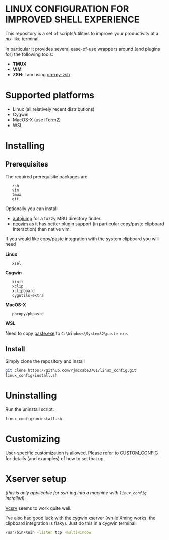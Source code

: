 # LINUX CONFIGURATION FOR IMPROVED SHELL EXPERIENCE

This repository is a set of scripts/utilities to improve
your productivity at a *nix*-like terminal.

In particular it provides several ease-of-use wrappers around
(and plugins for) the following tools:

* **TMUX**
* **VIM**
* **ZSH**: I am using [oh-my-zsh](https://github.com/robbyrussell/oh-my-zsh)

# Supported platforms

* Linux (all relatively recent distributions)
* Cygwin
* MacOS-X (use iTerm2)
* WSL

# Installing

## Prerequisites

The required prerequisite packages are

```
   zsh
   vim
   tmux
   git
```

Optionally you can install

* [autojump](https://github.com/wting/autojump) for a fuzzy MRU directory finder.
* [neovim](https://neovim.io/) as it has better plugin support (in particular copy/paste clipboard interaction) than native vim.

If you would like copy/paste integration with the system clipboard you will need

**Linux**

```
   xsel
```

**Cygwin**

```
   xinit
   xclip
   xclipboard
   cygutils-extra
```

**MacOS-X**

```
   pbcopy/pbpaste
```

**WSL**

Need to copy [paste.exe](https://www.c3scripts.com/tutorials/msdos/paste.zip) to ``C:\Windows\System32\paste.exe``.


## Install

Simply clone the repository and install

```bash
git clone https://github.com/rjmccabe3701/linux_config.git
linux_config/install.sh
```

# Uninstalling

Run the uninstall script:

```bash
linux_config/uninstall.sh
```

# Customizing

User-specific customization is allowed.  Please refer to
[CUSTOM_CONFIG](CUSTOM_CONFIG.md) for details (and examples) of how to set that up.

# Xserver setup

*(this is only applicable for ssh-ing into a machine with ``linux_config`` installed).*

[Vcsrv](https://sourceforge.net/projects/vcxsrv) seems to work quite well.

I've also had good luck with the cygwin xserver (while Xming works, the clipboard integration is flaky).
Just do this in a cygwin terminal:

```bash
/usr/bin/XWin -listen tcp -multiwindow
```
